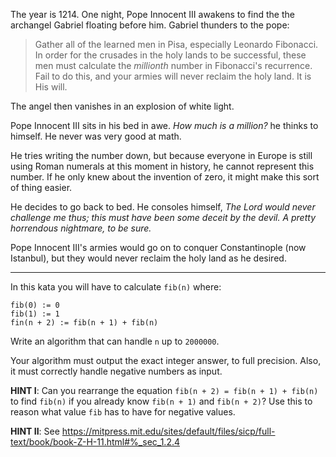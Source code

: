The year is 1214. One night, Pope Innocent III awakens to find the the archangel Gabriel floating before him.  Gabriel thunders to the pope:

> Gather all of the learned men in Pisa, especially Leonardo Fibonacci.  In order for the crusades in the holy lands to be successful, these men must calculate the *millionth* number in Fibonacci's recurrence.  Fail to do this, and your armies will never reclaim the holy land.  It is His will.

The angel then vanishes in an explosion of white light.

Pope Innocent III sits in his bed in awe.  *How much is a million?* he thinks to himself.  He never was very good at math.

He tries writing the number down, but because everyone in Europe is still using Roman numerals at this moment in history, he cannot represent this number.  If he only knew about the invention of zero, it might make this sort of thing easier.

He decides to go back to bed.  He consoles himself, *The Lord would never challenge me thus; this must have been some deceit by the devil.  A pretty horrendous nightmare, to be sure.*

Pope Innocent III's armies would go on to conquer Constantinople (now Istanbul), but they would never reclaim the holy land as he desired.

---------------------------

In this kata you will have to calculate `fib(n)` where:

	fib(0) := 0
	fib(1) := 1
	fin(n + 2) := fib(n + 1) + fib(n)

Write an algorithm that can handle `n` up to `2000000`.

Your algorithm must output the exact integer answer, to full precision. Also, it must correctly handle negative numbers as input.

**HINT I**: Can you rearrange the equation `fib(n + 2) = fib(n + 1) + fib(n)` to find `fib(n)` if you already know `fib(n + 1)` and `fib(n + 2)`?  Use this to reason what value `fib` has to have for negative values.

**HINT II**: See https://mitpress.mit.edu/sites/default/files/sicp/full-text/book/book-Z-H-11.html#%_sec_1.2.4
